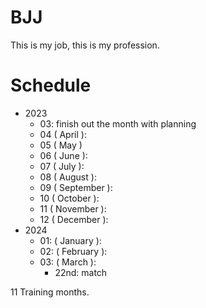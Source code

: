 # BJJ

This is my job, this is my profession.

# Schedule

* 2023
  * 03: finish out the month with planning
  * 04 ( April ):
  * 05 ( May )
  * 06 ( June ):
  * 07 ( July ):
  * 08 ( August ):
  * 09 ( September ):
  * 10 ( October ):
  * 11 ( November ):
  * 12 ( December ):
* 2024
  * 01: ( January ):
  * 02: ( February ):
  * 03: ( March ):
    * 22nd: match

11 Training months.
